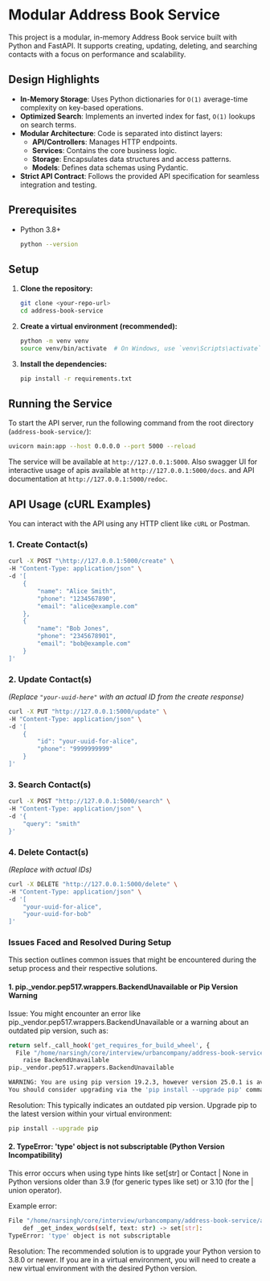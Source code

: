 # Modular Address Book Service

This project is a modular, in-memory Address Book service built with Python and FastAPI. It supports creating, updating, deleting, and searching contacts with a focus on performance and scalability.

## Design Highlights

- **In-Memory Storage**: Uses Python dictionaries for `O(1)` average-time complexity on key-based operations.
- **Optimized Search**: Implements an inverted index for fast, `O(1)` lookups on search terms.
- **Modular Architecture**: Code is separated into distinct layers:
    - **API/Controllers**: Manages HTTP endpoints.
    - **Services**: Contains the core business logic.
    - **Storage**: Encapsulates data structures and access patterns.
    - **Models**: Defines data schemas using Pydantic.
- **Strict API Contract**: Follows the provided API specification for seamless integration and testing.

## Prerequisites

- Python 3.8+
    ```bash
    python --version
    ```

## Setup

1.  **Clone the repository:**
    ```bash
    git clone <your-repo-url>
    cd address-book-service
    ```

2.  **Create a virtual environment (recommended):**
    ```bash
    python -m venv venv
    source venv/bin/activate  # On Windows, use `venv\Scripts\activate`
    ```

3.  **Install the dependencies:**
    ```bash
    pip install -r requirements.txt
    ```

## Running the Service

To start the API server, run the following command from the root directory (`address-book-service/`):

```bash
uvicorn main:app --host 0.0.0.0 --port 5000 --reload
```
The service will be available at `http://127.0.0.1:5000`.
Also swagger UI for interactive usage of apis available at `http://127.0.0.1:5000/docs`.
and API documentation at `http://127.0.0.1:5000/redoc`.

## API Usage (cURL Examples)

You can interact with the API using any HTTP client like `cURL` or Postman.

### 1. Create Contact(s)

```bash
curl -X POST "\http://127.0.0.1:5000/create" \
-H "Content-Type: application/json" \
-d '[
    {
        "name": "Alice Smith",
        "phone": "1234567890",
        "email": "alice@example.com"
    },
    {
        "name": "Bob Jones",
        "phone": "2345678901",
        "email": "bob@example.com"
    }
]'
```

### 2. Update Contact(s)
*(Replace `"your-uuid-here"` with an actual ID from the create response)*
```bash
curl -X PUT "http://127.0.0.1:5000/update" \
-H "Content-Type: application/json" \
-d '[
    {
        "id": "your-uuid-for-alice",
        "phone": "9999999999"
    }
]'
```

### 3. Search Contact(s)
```bash
curl -X POST "http://127.0.0.1:5000/search" \
-H "Content-Type: application/json" \
-d '{
    "query": "smith"
}'
```

### 4. Delete Contact(s)
*(Replace with actual IDs)*
```bash
curl -X DELETE "http://127.0.0.1:5000/delete" \
-H "Content-Type: application/json" \
-d '[
    "your-uuid-for-alice",
    "your-uuid-for-bob"
]'
```


### Issues Faced and Resolved During Setup
This section outlines common issues that might be encountered during the setup process and their respective solutions.

#### 1. pip._vendor.pep517.wrappers.BackendUnavailable or Pip Version Warning
Issue:
You might encounter an error like pip._vendor.pep517.wrappers.BackendUnavailable or a warning about an outdated pip version, such as:

```bash
return self._call_hook('get_requires_for_build_wheel', {
  File "/home/narsingh/core/interview/urbancompany/address-book-service/venv/lib/python3.8/site-packages/pip/_vendor/pep517/wrappers.py", line 162, in _call_hook
    raise BackendUnavailable
pip._vendor.pep517.wrappers.BackendUnavailable

WARNING: You are using pip version 19.2.3, however version 25.0.1 is available.
You should consider upgrading via the 'pip install --upgrade pip' command
```

Resolution:
This typically indicates an outdated pip version. Upgrade pip to the latest version within your virtual environment:

```bash
pip install --upgrade pip
```


#### 2. TypeError: 'type' object is not subscriptable (Python Version Incompatibility)
This error occurs when using type hints like set[str] or Contact | None in Python versions older than 3.9 (for generic types like set) or 3.10 (for the | union operator).

Example error: 
```bash
File "/home/narsingh/core/interview/urbancompany/address-book-service/address_book/storage/in_memory.py", line 17, in InMemoryStorage
    def _get_index_words(self, text: str) -> set[str]:
TypeError: 'type' object is not subscriptable
```

Resolution:
The recommended solution is to upgrade your Python version to 3.8.0 or newer. If you are in a virtual environment, you will need to create a new virtual environment with the desired Python version.